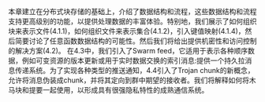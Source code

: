 本章建立在分布式块存储的基础上，介绍了数据结构和流程，这些数据结构和流程支持更高级别的功能，以提供处理数据的丰富体验。特别地，我们展示了如何组织块来表示文件(4.1.1)，如何组织文件来表示集合(4.1.2)，引入键值映射(4.1.4)，然后简要讨论了任意函数数据结构的可能性。然后我们将给出提供机密性和访问控制的解决方案(4.2)。
在4.3中，我们引入了Swarm feed，它适用于表示各种顺序数据，例如可变资源的版本更新或用于实时数据交换的索引消息:提供一个持久拉消息传递系统。为了实现各种类型的推送通知，4.4引入了Trojan chunk的新概念，允许将消息伪装成chunk，并将其定向到群中期望的接收者。我们将解释如何将木马块和提要一起使用，以形成具有很强隐私特性的成熟通信系统。